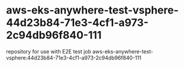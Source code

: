 # aws-eks-anywhere-test-vsphere-44d23b84-71e3-4cf1-a973-2c94db96f840-111
repository for use with E2E test job aws-eks-anywhere-test-vsphere:44d23b84-71e3-4cf1-a973-2c94db96f840-111
